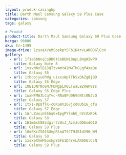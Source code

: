 ```yaml
---
layout: produk-casinghp
title: Darth Maul Samsung Galaxy S9 Plus Case
categories: samsung
tags: galaxy

# Produk
product-title: Darth Maul Samsung Galaxy S9 Plus Case
harga: 90000
sku: hn-1499
image-drive: 1zsxeXVeMSoskpYSFb1D4rvLAR0DGlCcN
gallery:
  - url: 1f1e6bNnqJpBB0tCoBEWi8upL8HgHZwP9
    title: Galaxy Note 8
  - url: 1vsvNNxlB1DQTtv4mYA2MwThGLqf4saQe
    title: Galaxy S6
  - url: 1thdpjyuOhWg_uixxsWplThSxDAZg8jBD
    title: Galaxy S6 Edge
  - url: 1OE1DNrNo8N7PDMgpLm0LTwaL92ReP8ss
    title: Galaxy S6 Edge Plus
  - url: 1waNFMWJLCqYvc-RNa8Pd069dNts0NJcQ
    title: Galaxy S7
  - url: 1tx1-9p8flK-c6KG8V2G7jcdOUb16_cfu
    title: Galaxy S7 Edge
  - url: 1WrLZuoimS6bqGxEpgPYlmbG_nVsXxKbk
    title: Galaxy S8
  - url: 1EIm6sh883dgir7zUvJ_AzmJuQO6sdQ1D
    title: Galaxy S8 Plus
  - url: 10mEKcIS01BUmpRlnATSCT9JBIdV90_WM
    title: Galaxy S9
  - url: 1zsxeXVeMSoskpYSFb1D4rvLAR0DGlCcN
    title: Galaxy S9 Plus
---
```

